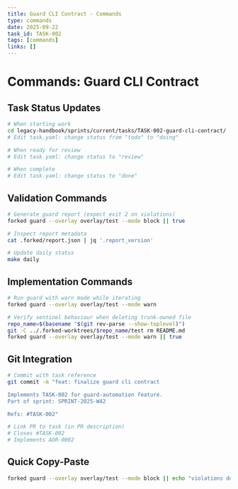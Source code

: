 ```yaml
---
title: Guard CLI Contract - Commands
type: commands
date: 2025-09-22
task_id: TASK-002
tags: [commands]
links: []
---
```


# Commands: Guard CLI Contract

## Task Status Updates
```bash
# When starting work
cd legacy-handbook/sprints/current/tasks/TASK-002-guard-cli-contract/
# Edit task.yaml: change status from "todo" to "doing"

# When ready for review
# Edit task.yaml: change status to "review"

# When complete
# Edit task.yaml: change status to "done"
```

## Validation Commands
```bash
# Generate guard report (expect exit 2 on violations)
forked guard --overlay overlay/test --mode block || true

# Inspect report metadata
cat .forked/report.json | jq '.report_version'

# Update daily status
make daily
```

## Implementation Commands
```bash
# Run guard with warn mode while iterating
forked guard --overlay overlay/test --mode warn

# Verify sentinel behaviour when deleting trunk-owned file
repo_name=$(basename "$(git rev-parse --show-toplevel)")
git -C ../.forked-worktrees/$repo_name/test rm README.md
forked guard --overlay overlay/test --mode warn || true
```

## Git Integration
```bash
# Commit with task reference
git commit -m "feat: finalize guard cli contract

Implements TASK-002 for guard-automation feature.
Part of sprint: SPRINT-2025-W42

Refs: #TASK-002"

# Link PR to task (in PR description)
# Closes #TASK-002
# Implements ADR-0002
```

## Quick Copy-Paste
```bash
forked guard --overlay overlay/test --mode block || echo "violations detected"
```
